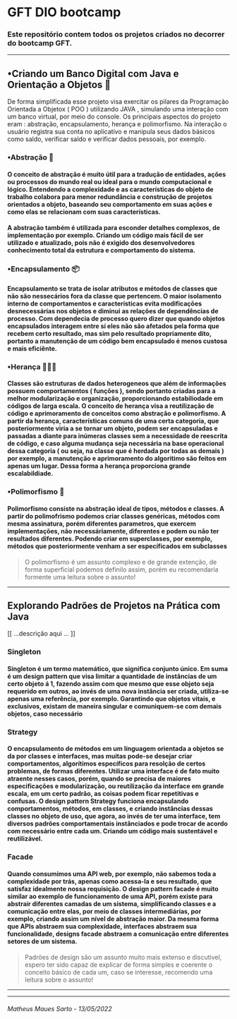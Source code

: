 # GFT DIO bootcamp
### Este repositório contem todos os projetos criados no decorrer do bootcamp GFT.

 ****
    
## •Criando um Banco Digital com Java e Orientação a Objetos 🏦
    
   De forma simplificada esse projeto visa exercitar os pilares da Programação Orientada a Objetox ( POO ) utilizando JAVA , simulando uma interação com um banco virtual, por meio do console. Os principais aspectos do projeto eram : abstração, encapsulamento, herança e polimorfismo. Na interação o usuário registra sua conta no aplicativo e manipula seus dados básicos como saldo, verificar saldo e verificar dados pessoais, por exemplo.
  
### •Abstração 🤔
####    O conceito de abstração é muito útil para a tradução de entidades, ações ou processos do mundo real ou ideal para o mundo computacional e lógico. Entendendo a **complexidade** e as **características** do objeto de trabalho colabora para menor redundância e construção de projetos orientados a objeto, baseando seu comportamento em suas **ações** e como elas se relacionam com suas **características**.
####    A abstração também é utilizada para esconder detalhes complexos, de implementação por exemplo. Criando um código mais fácil de ser utilizado e atualizado, pois não é exigido dos desenvolvedores conhecimento total da estrutura e comportamento do sistema.

### •Encapsulamento 📦
####    Encapsulamento se trata de **isolar atributos** e métodos de classes que não são nessecários fora da classe que pertencem. O maior isolamento interno de comportamentos e características **evita modificações desnecessárias nos objetos e diminui as relações de dependências de processo**. Com dependecia de processo quero dizer que quando objetos encapsulados interagem entre sí eles não são afetados pela forma que recebem certo resultado, mas sim pelo resultado propriamente dito, portanto a manutenção de um código bem encapsulado é **menos custosa e mais eficiênte**.

### •Herança 👩‍👩‍👦
####    Classes são estruturas de **dados heterogeneos** que além de informações possuem **comportamentos** ( funções ), sendo portanto criadas para a melhor **modularização e organização**, proporcionando estabiliodade em códigos de larga escala. O conceito de herança visa a reutilização de código e aprimoramento de conceitos como abstração e polimorfismo. A partir da herança, **características comuns de uma certa categoria**, que posteriormente viria a se tornar um objeto, podem ser encapsuladas e passadas a diante para inúmeras classes sem a necessidade de reescrita de código, e caso alguma mudança seja necessária na base operacional dessa categoria ( ou seja, na classe que é herdada por todas as demais ) por exemplo, a manutenção e aprimoramento do algoritimo são feitos em apenas um lugar. Dessa forma a herança proporciona grande escalabildiade.

### •Polimorfismo 🦋
####    Polimorfismo consiste na abstração ideal de tipos, métodos e classes. A partir do polimofrismo podemos criar classes genéricas, métodos com mesma assinatura, porém diferentes parametros, que exercem implementações, não necessáriamente, diferentes e podem ou não ter resultados diferentes. Podendo criar em superclasses, por exemplo, métodos que posteriormente venham a ser específicados em subclasses 
> O polimorfismo é um assunto complexo e de grande extenção,
> de forma superficial podemos definilo assim, porém eu
> recomendaria formente uma leitura sobre o assunto!

****

## Explorando Padrões de Projetos na Prática com Java

[[ ...descrição aqui ... ]]

### Singleton
####    Singleton é um termo matemático, que significa conjunto único. Em suma é um design pattern que visa limitar a quantidade de instâncias de um certo objeto á 1, fazendo assim com que mesmo que esse objeto seja requerido em outros, ao invés de uma nova instância ser criada, utiliza-se apenas uma referência, por exemplo. Garantindo que objetos vitais, e exclusivos, existam de maneira singular e comuniquem-se com demais objetos, caso necessário

### Strategy
####    O encapsulamento de métodos em um línguagem orientada a objetos se da por classes e interfaces, mas muitas pode-se desejar criar comportamentos, algorítimos específicos para resolção de certos problemas, de formas diferentes. Utilizar uma interface é de fato muito atraente nesses casos, porém, quando se precisa de maiores especificações e modularização, ou reutilização da interface em grande escala, em um certo padrão, as coisas podem ficar repetitivas e confusas. O design pattern Strategy funciona encapsulando comportamentos, métodos, em classes, e criando instâncias dessas classes no objeto de uso, que agora, ao invés de ter uma interface, tem diversos padrões comportamentais instânciados e pode trocar de acordo com necessário entre cada um. Criando um código mais sustentável e reutilizável.

### Facade
####    Quando consumimos uma API web, por exemplo, não sabemos toda a complexidade por trás, apenas como acessa-la e seu resultado, que satisfaz idealmente nossa requisição. O design pattern facade é muito similar ao exemplo de funcionamento de uma API, porém existe para abstrair diferentes camadas de um sistema, simplificando classes e a comunicação entre elas, por meio de classes intermediárias, por exemplo, criando assim um nível de abstração maior. Da mesma forma que APIs abstraem sua complexidade, interfaces abstraem sua funcionalidade, designs facade abstraem a comunicação entre diferentes setores de um sistema.
> Padrões de design são um assunto muito mais extenso e discutivel,
> espero ter sido capaz de explicar de forma simples e coerente o conceito básico de cada um,
> caso se interesse, recomendo uma leitura sobre o assunto!

 ****
 ****

###### Matheus Maues Sarto - 13/05/2022
